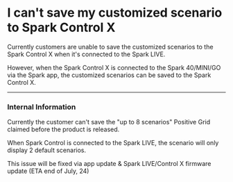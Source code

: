 # I can't save my customized scenario to Spark Control X

Currently customers are unable to save the customized scenarios to the Spark Control X when it's connected to the Spark LIVE.

However, when the Spark Control X is connected to the Spark 40/MINI/GO via the Spark app, the customized scenarios can be saved to the Spark Control X. 

---
### Internal Information
Currently the customer can't save the "up to 8 scenarios" Positive Grid claimed before the product is released.

When Spark Control is connected to the Spark LIVE, the scenario will only display 2 default scenarios.

This issue will be fixed via app update & Spark LIVE/Control X firmware update (ETA end of July, 24)